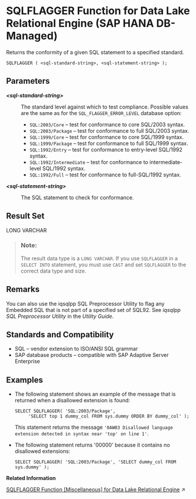 <!-- loio52950a0cb81b4e09a835e1c464f11a64 -->

# SQLFLAGGER Function for Data Lake Relational Engine \(SAP HANA DB-Managed\)

Returns the conformity of a given SQL statement to a specified standard.



```
SQLFLAGGER ( <sql-standard-string>, <sql-statement-string> );
```



<a name="loio52950a0cb81b4e09a835e1c464f11a64__section_ifv_ww5_vrb"/>

## Parameters


<dl>
<dt><b>

*<sql-standard-string\>*

</b></dt>
<dd>

The standard level against which to test compliance. Possible values are the same as for the `SQL_FLAGGER_ERROR_LEVEL` database option:

-   `SQL:2003/Core` – test for conformance to core SQL/2003 syntax.
-   `SQL:2003/Package` – test for conformance to full SQL/2003 syntax.
-   `SQL:1999/Core` – test for conformance to core SQL/1999 syntax.
-   `SQL:1999/Package` – test for conformance to full SQL/1999 syntax.
-   `SQL:1992/Entry` – test for conformance to entry-level SQL/1992 syntax.
-   `SQL:1992/Intermediate` – test for conformance to intermediate-level SQL/1992 syntax.
-   `SQL:1992/Full` – test for conformance to full-SQL/1992 syntax.



</dd><dt><b>

*<sql-statement-string\>*

</b></dt>
<dd>

The SQL statement to check for conformance.



</dd>
</dl>



<a name="loio52950a0cb81b4e09a835e1c464f11a64__section_v5j_xw5_vrb"/>

## Result Set

LONG VARCHAR

> ### Note:  
> The result data type is a `LONG VARCHAR`. If you use `SQLFLAGGER` in a `SELECT INTO` statement, you must use `CAST` and set `SQLFLAGGER` to the correct data type and size.



<a name="loio52950a0cb81b4e09a835e1c464f11a64__section_fxs_xw5_vrb"/>

## Remarks

You can also use the iqsqlpp SQL Preprocessor Utility to flag any Embedded SQL that is not part of a specified set of SQL92. See *iqsqlpp SQL Preprocessor Utility* in the *Utility Guide*.



<a name="loio52950a0cb81b4e09a835e1c464f11a64__section_lyh_yw5_vrb"/>

## Standards and Compatibility

-   SQL – vendor extension to ISO/ANSI SQL grammar
-   SAP database products – compatible with SAP Adaptive Server Enterprise



<a name="loio52950a0cb81b4e09a835e1c464f11a64__section_q1r_yw5_vrb"/>

## Examples

-   The following statement shows an example of the message that is returned when a disallowed extension is found:

    ```
    SELECT SQLFLAGGER( 'SQL:2003/Package',
         'SELECT top 1 dummy_col FROM sys.dummy ORDER BY dummy_col' );
    ```

    This statement returns the message `'0AW03 Disallowed language extension detected in syntax near 'top' on line 1'`.

-   The following statement returns '00000' because it contains no disallowed extensions:

    ```
    SELECT SQLFLAGGER( 'SQL:2003/Package', 'SELECT dummy_col FROM sys.dummy' );
    ```


**Related Information**  


[SQLFLAGGER Function \[Miscellaneous\] for Data Lake Relational Engine](https://help.sap.com/viewer/19b3964099384f178ad08f2d348232a9/2023_4_QRC/en-US/a581e75f84f210158c3cd3ba6b97a9eb.html "Returns the conformity of a given SQL statement to a specified standard.") :arrow_upper_right:

